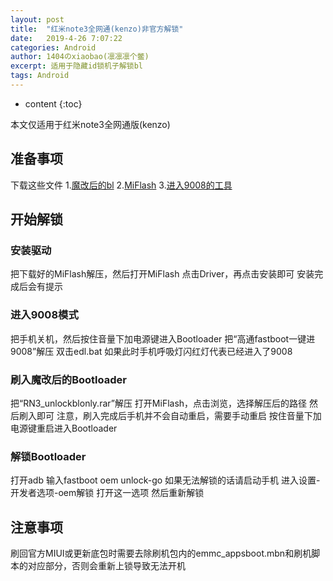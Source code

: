 ```yaml
---
layout: post
title:  "红米note3全网通(kenzo)非官方解锁"
date:   2019-4-26 7:07:22
categories: Android
author: 1404のxiaobao(凛凛凛个鳖)
excerpt: 适用于隐藏id锁机子解锁bl
tags: Android
---
```


* content
{:toc}

本文仅适用于红米note3全网通版(kenzo)

## 准备事项
下载这些文件
1.[魔改后的bl](https://baolong24.github.io/RN3_unlockblonly.rar)
2.[MiFlash](http://bigota.d.miui.com/tools/MiFlash2018-5-28-0.zip)
3.[进入9008的工具](https://baolong24.github.io/%E9%AB%98%E9%80%9Afastboot%E4%B8%80%E9%94%AE%E8%BF%9B9008.zip)

## 开始解锁

### 安装驱动
把下载好的MiFlash解压，然后打开MiFlash
点击Driver，再点击安装即可
安装完成后会有提示

### 进入9008模式
把手机关机，然后按住音量下加电源键进入Bootloader
把“高通fastboot一键进9008”解压
双击edl.bat
如果此时手机呼吸灯闪红灯代表已经进入了9008

### 刷入魔改后的Bootloader
把“RN3_unlockblonly.rar”解压
打开MiFlash，点击浏览，选择解压后的路径
然后刷入即可
注意，刷入完成后手机并不会自动重启，需要手动重启
按住音量下加电源键重启进入Bootloader

### 解锁Bootloader
打开adb
输入fastboot oem unlock-go
如果无法解锁的话请启动手机
进入设置-开发者选项-oem解锁 打开这一选项
然后重新解锁

## 注意事项
刷回官方MIUI或更新底包时需要去除刷机包内的emmc_appsboot.mbn和刷机脚本的对应部分，否则会重新上锁导致无法开机
